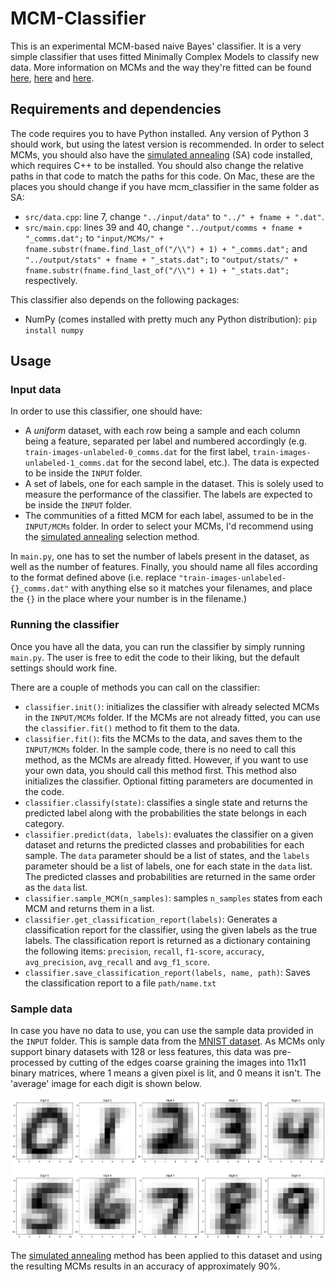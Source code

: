 # MCM-Classifier
This is an experimental MCM-based naive Bayes' classifier. It is a very simple classifier that uses fitted Minimally Complex Models to classify new data. More information on MCMs and the way they're fitted can be found [here](https://github.com/clelidm/MinCompSpin), [here](https://github.com/clelidm/MinCompSpin_Greedy) and [here](https://github.com/ebokai/MinCompSpin_SimulatedAnnealing).

## Requirements and dependencies
The code requires you to have Python installed. Any version of Python 3 should work, but using the latest version is recommended. In order to select MCMs, you should also have the [simulated annealing](https://github.com/ebokai/MinCompSpin_SimulatedAnnealing) (SA) code installed, which requires C++ to be installed. You should also change the relative paths in that code to match the paths for this code. On Mac, these are the places you should change if you have mcm_classifier in the same folder as SA:
- `src/data.cpp`: line 7, change `"../input/data"` to `"../" + fname + ".dat"`.
- `src/main.cpp`: lines 39 and 40, change `"../output/comms + fname + "_comms.dat";` to `"input/MCMs/" + fname.substr(fname.find_last_of("/\\") + 1) + "_comms.dat";` and `"../output/stats" + fname + "_stats.dat";` to `"output/stats/" + fname.substr(fname.find_last_of("/\\") + 1) + "_stats.dat";` respectively.

This classifier also depends on the following packages:
- NumPy (comes installed with pretty much any Python distribution): `pip install numpy`
## Usage
### Input data
In order to use this classifier, one should have:
- A *uniform* dataset, with each row being a sample and each column being a feature, separated per label and numbered accordingly (e.g. `train-images-unlabeled-0_comms.dat` for the first label, `train-images-unlabeled-1_comms.dat` for the second label, etc.). The data is expected to be inside the `INPUT` folder.
- A set of labels, one for each sample in the dataset. This is solely used to measure the performance of the classifier. The labels are expected to be inside the `INPUT` folder.
- The communities of a fitted MCM for each label, assumed to be in the `INPUT/MCMs` folder. In order to select your MCMs, I'd recommend using the [simulated annealing](https://github.com/ebokai/MinCompSpin_SimulatedAnnealing) selection method.

In `main.py`, one has to set the number of labels present in the dataset, as well as the number of features. Finally, you should name all files according to the format defined above (i.e. replace `"train-images-unlabeled-{}_comms.dat"` with anything else so it matches your filenames, and place the `{}` in the place where your number is in the filename.)

### Running the classifier
Once you have all the data, you can run the classifier by simply running `main.py`. The user is free to edit the code to their liking, but the default settings should work fine.

There are a couple of methods you can call on the classifier:
- `classifier.init()`: initializes the classifier with already selected MCMs in the `INPUT/MCMs` folder. If the MCMs are not already fitted, you can use the `classifier.fit()` method to fit them to the data.
- `classifier.fit()`: fits the MCMs to the data, and saves them to the `INPUT/MCMs` folder. In the sample code, there is no need to call this method, as the MCMs are already fitted. However, if you want to use your own data, you should call this method first. This method also initializes the classifier. Optional fitting parameters are documented in the code.
- `classifier.classify(state)`: classifies a single state and returns the predicted label along with the probabilities the state belongs in each category.
- `classifier.predict(data, labels)`: evaluates the classifier on a given dataset and returns the predicted classes and probabilities for each sample. The `data` parameter should be a list of states, and the `labels` parameter should be a list of labels, one for each state in the `data` list. The predicted classes and probabilities are returned in the same order as the `data` list.
- `classifier.sample_MCM(n_samples)`: samples `n_samples` states from each MCM and returns them in a list.
- `classifier.get_classification_report(labels)`: Generates a classification report for the classifier, using the given labels as the true labels. The classification report is returned as a dictionary containing the following items: `precision`, `recall`, `f1-score`, `accuracy`, `avg_precision`, `avg_recall` and `avg_f1_score`.
- `classifier.save_classification_report(labels, name, path)`: Saves the classification report to a file `path/name.txt`

### Sample data
In case you have no data to use, you can use the sample data provided in the `INPUT` folder.
This is sample data from the [MNIST dataset](http://yann.lecun.com/exdb/mnist/). As MCMs only support binary datasets with 128 or less features, this data was pre-processed by cutting of the edges coarse graining the images into 11x11 binary matrices, where 1 means a given pixel is lit, and 0 means it isn't. The 'average' image for each digit is shown below.

![](figures/compressed-mnist.png)

The [simulated annealing](https://github.com/ebokai/MinCompSpin_SimulatedAnnealing) method has been applied to this dataset and using the resulting MCMs results in an accuracy of approximately 90%.